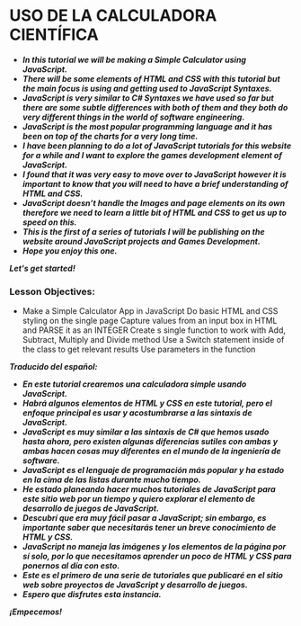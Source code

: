 # USO DE LA CALCULADORA CIENTÍFICA

- **_In this tutorial we will be making a Simple Calculator using JavaScript._**
- **_There will be some elements of HTML and CSS with this tutorial but the main focus is using and getting used to JavaScript Syntaxes._**
- **_JavaScript is very similar to C# Syntaxes we have used so far but there are some subtle differences with both of them and they both do very different things in the world of software engineering._**
- **_JavaScript is the most popular programming language and it has been on top of the charts for a very long time._**
- **_I have been planning to do a lot of JavaScript tutorials for this website for a while and I want to explore the games development element of JavaScript._**
- **_I found that it was very easy to move over to JavaScript however it is important to know that you will need to have a brief understanding of HTML and CSS._**
- **_JavaScript doesn’t handle the Images and page elements on its own therefore we need to learn a little bit of HTML and CSS to get us up to speed on this._**
- **_This is the first of a series of tutorials I will be publishing on the website around JavaScript projects and Games Development._**
- **_Hope you enjoy this one._**

**_Let's get started!_**

### Lesson Objectives:

- Make a Simple Calculator App in JavaScript
Do basic HTML and CSS styling on the single page
Capture values from an input box in HTML and PARSE it as an INTEGER
Create s single function to work with Add, Subtract, Multiply and Divide method
Use a Switch statement inside of the class to get relevant results
Use parameters in the function

**_Traducido del español:_**

- **_En este tutorial crearemos una calculadora simple usando JavaScript._**
- **_Habrá algunos elementos de HTML y CSS en este tutorial, pero el enfoque principal es usar y acostumbrarse a las sintaxis de JavaScript._**
- **_JavaScript es muy similar a las sintaxis de C# que hemos usado hasta ahora, pero existen algunas diferencias sutiles con ambas y ambas hacen cosas muy diferentes en el mundo de la ingeniería de software._**
- **_JavaScript es el lenguaje de programación más popular y ha estado en la cima de las listas durante mucho tiempo._**
- **_He estado planeando hacer muchos tutoriales de JavaScript para este sitio web por un tiempo y quiero explorar el elemento de desarrollo de juegos de JavaScript._**
- **_Descubrí que era muy fácil pasar a JavaScript; sin embargo, es importante saber que necesitarás tener un breve conocimiento de HTML y CSS._**
- **_JavaScript no maneja las imágenes y los elementos de la página por sí solo, por lo que necesitamos aprender un poco de HTML y CSS para ponernos al día con esto._**
- **_Este es el primero de una serie de tutoriales que publicaré en el sitio web sobre proyectos de JavaScript y desarrollo de juegos._**
- **_Espero que disfrutes esta instancia._**

**_¡Empecemos!_**
